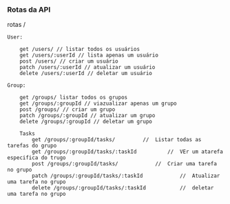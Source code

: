 ### Rotas da API

rotas /

    User:

        get /users/ // listar todos os usuários
        get /users/:userId // lista apenas um usuário
        post /users/ // criar um usuário
        patch /users/:userId // atualizar um usuário
        delete /users/:userId // deletar um usuário

    Group:

        get /groups/ listar todos os grupos
        get /groups/:groupId // viazualizar apenas um grupo
        post /groups/ // criar um grupo
        patch /groups/:groupId // atualizar um grupo
        delete /groups/:groupId // deletar um grupo

        Tasks
            get /groups/:groupId/tasks/         //  Listar todas as tarefas do grupo
            get /groups/:groupId/tasks/:taskId          //  VEr um atarefa especifica do trugo
            post /groups/:groupId/tasks/            //  Criar uma tarefa no grupo
            patch /groups/:groupId/tasks/:taskId            //  Atualizar uma tarefa no grupo
            delete /groups/:groupId/tasks/:taskId           //  deletar uma tarefa no grupo
